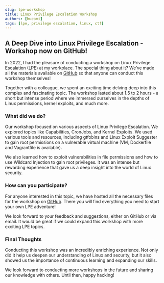 ```yaml
---
slug: lpe-workshop
title: Linux Privilege Escalation Workshop
authors: [hueami]
tags: [lpe, privilege escalation, linux, ctf]
---
```

## A Deep Dive into Linux Privilege Escalation - Workshop now on GitHub!
In 2022, I had the pleasure of conducting a workshop on Linux Privilege Escalation (LPE) at my workplace. The special thing about it? We’ve made all the materials available on [GitHub](https://github.com/hueami/lpe_workshop) so that anyone can conduct this workshop themselves!

Together with a colleague, we spent an exciting time delving deep into this complex and fascinating topic. The workshop lasted about 1.5 to 2 hours - a short but intense period where we immersed ourselves in the depths of Linux permissions, kernel exploits, and much more.

### What did we do?
Our workshop focused on various aspects of Linux Privilege Escalation. We explored topics like Capabilities, CronJobs, and Kernel Exploits. We used various tools and resources, including gtfobins and Linux Exploit Suggester to gain root permissions on a vulnerable virtual machine (VM, Dockerfile and Vagrantfile is available).

We also learned how to exploit vulnerabilities in file permissions and how to use Wildcard Injection to gain root privileges. It was an intense but rewarding experience that gave us a deep insight into the world of Linux security.

### How can you participate?
For anyone interested in this topic, we have hosted all the necessary files for the workshop on [GitHub](https://github.com/hueami/lpe_workshop). There you will find everything you need to start your own LPE adventure!

We look forward to your feedback and suggestions, either on GitHub or via email. It would be great if we could expand this workshop with more exciting LPE topics.

### Final Thoughts
Conducting this workshop was an incredibly enriching experience. Not only did it help us deepen our understanding of Linux and security, but it also showed us the importance of continuous learning and expanding our skills.

We look forward to conducting more workshops in the future and sharing our knowledge with others. Until then, happy hacking!